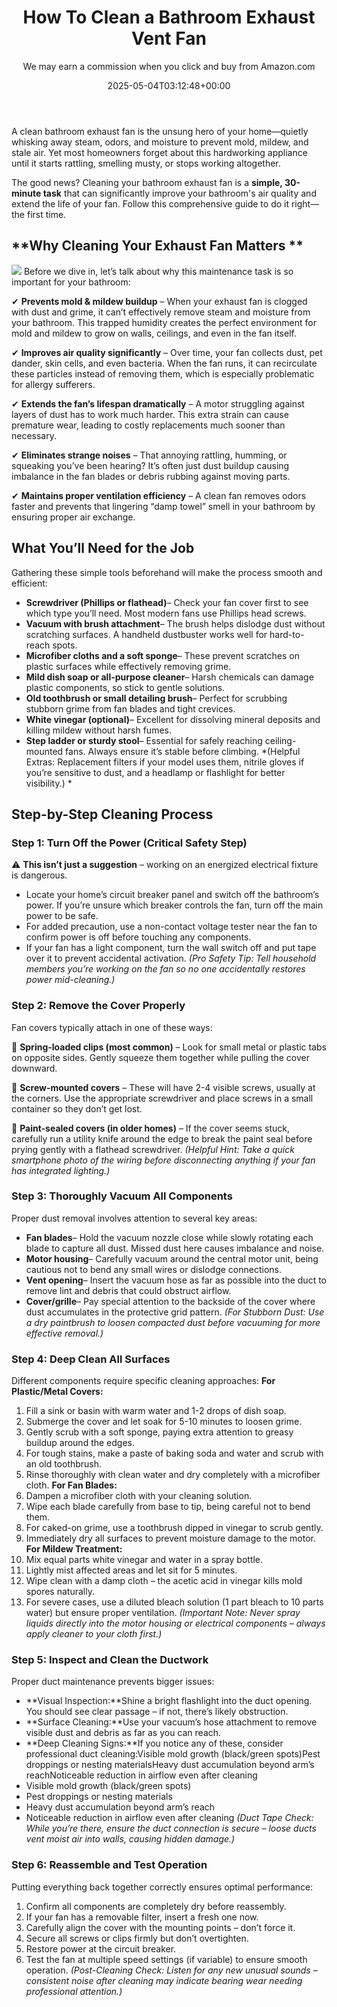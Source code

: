 ﻿---
author: We may earn a commission when you click and buy from Amazon.com
layout: post
title: How To Clean a Bathroom Exhaust Vent Fan
date: '2025-05-04T03:12:48+00:00'
categories:
- Bathroom Repairs
- Guide
tags: []
slug: /how-to-clean-a-bathroom-exhaust-vent-fan/
lastmod: 2025-05-07T12:21:27+03:00
---

A clean bathroom exhaust fan is the unsung hero of your home—quietly whisking away steam, odors, and moisture to prevent mold, mildew, and stale air. Yet most homeowners forget about this hardworking appliance until it starts rattling, smelling musty, or stops working altogether.

The good news? Cleaning your bathroom exhaust fan is a
**simple, 30-minute task**
that can significantly improve your bathroom's air quality and extend the life of your fan. Follow this comprehensive guide to do it right—the first time.
## **Why Cleaning Your Exhaust Fan Matters **
![](/assets/img/03/How-To-Clean-a-Bathroom-Exhaust-Vent-Fan-300x218.jpg)
Before we dive in, let’s talk about why this maintenance task is so important for your bathroom:

✔
**Prevents mold & mildew buildup**
– When your exhaust fan is clogged with dust and grime, it can’t effectively remove steam and moisture from your bathroom. This trapped humidity creates the perfect environment for mold and mildew to grow on walls, ceilings, and even in the fan itself.

✔
**Improves air quality significantly**
– Over time, your fan collects dust, pet dander, skin cells, and even bacteria. When the fan runs, it can recirculate these particles instead of removing them, which is especially problematic for allergy sufferers.

✔
**Extends the fan’s lifespan dramatically**
– A motor struggling against layers of dust has to work much harder. This extra strain can cause premature wear, leading to costly replacements much sooner than necessary.

✔
**Eliminates strange noises**
– That annoying rattling, humming, or squeaking you’ve been hearing? It’s often just dust buildup causing imbalance in the fan blades or debris rubbing against moving parts.

✔
**Maintains proper ventilation efficiency**
– A clean fan removes odors faster and prevents that lingering “damp towel” smell in your bathroom by ensuring proper air exchange.
## **What You’ll Need for the Job**
Gathering these simple tools beforehand will make the process smooth and efficient:
- **Screwdriver (Phillips or flathead)**– Check your fan cover first to see which type you’ll need. Most modern fans use Phillips head screws.
- **Vacuum with brush attachment**– The brush helps dislodge dust without scratching surfaces. A handheld dustbuster works well for hard-to-reach spots.
- **Microfiber cloths and a soft sponge**– These prevent scratches on plastic surfaces while effectively removing grime.
- **Mild dish soap or all-purpose cleaner**– Harsh chemicals can damage plastic components, so stick to gentle solutions.
- **Old toothbrush or small detailing brush**– Perfect for scrubbing stubborn grime from fan blades and tight crevices.
- **White vinegar (optional)**– Excellent for dissolving mineral deposits and killing mildew without harsh fumes.
- **Step ladder or sturdy stool**– Essential for safely reaching ceiling-mounted fans. Always ensure it’s stable before climbing.
*(Helpful Extras: Replacement filters if your model uses them, nitrile gloves if you’re sensitive to dust, and a headlamp or flashlight for better visibility.) *
## **Step-by-Step Cleaning Process**
### **Step 1: Turn Off the Power (Critical Safety Step)**
⚠
**This isn’t just a suggestion**
– working on an energized electrical fixture is dangerous.
- Locate your home’s circuit breaker panel and switch off the bathroom’s power. If you’re unsure which breaker controls the fan, turn off the main power to be safe.
- For added precaution, use a non-contact voltage tester near the fan to confirm power is off before touching any components.
- If your fan has a light component, turn the wall switch off and put tape over it to prevent accidental activation.
*(Pro Safety Tip: Tell household members you’re working on the fan so no one accidentally restores power mid-cleaning.)*
### **Step 2: Remove the Cover Properly**
Fan covers typically attach in one of these ways:

🔹
**Spring-loaded clips (most common)**
– Look for small metal or plastic tabs on opposite sides. Gently squeeze them together while pulling the cover downward.

🔹
**Screw-mounted covers**
– These will have 2-4 visible screws, usually at the corners. Use the appropriate screwdriver and place screws in a small container so they don’t get lost.

🔹
**Paint-sealed covers (in older homes)**
– If the cover seems stuck, carefully run a utility knife around the edge to break the paint seal before prying gently with a flathead screwdriver.
*(Helpful Hint: Take a quick smartphone photo of the wiring before disconnecting anything if your fan has integrated lighting.)*
### **Step 3: Thoroughly Vacuum All Components**
Proper dust removal involves attention to several key areas:
- **Fan blades**– Hold the vacuum nozzle close while slowly rotating each blade to capture all dust. Missed dust here causes imbalance and noise.
- **Motor housing**– Carefully vacuum around the central motor unit, being cautious not to bend any small wires or dislodge connections.
- **Vent opening**– Insert the vacuum hose as far as possible into the duct to remove lint and debris that could obstruct airflow.
- **Cover/grille**– Pay special attention to the backside of the cover where dust accumulates in the protective grid pattern.
*(For Stubborn Dust: Use a dry paintbrush to loosen compacted dust before vacuuming for more effective removal.)*
### **Step 4: Deep Clean All Surfaces**
Different components require specific cleaning approaches:
**For Plastic/Metal Covers:**
1. Fill a sink or basin with warm water and 1-2 drops of dish soap.
2. Submerge the cover and let soak for 5-10 minutes to loosen grime.
3. Gently scrub with a soft sponge, paying extra attention to greasy buildup around the edges.
4. For tough stains, make a paste of baking soda and water and scrub with an old toothbrush.
5. Rinse thoroughly with clean water and dry completely with a microfiber cloth.
**For Fan Blades:**
1. Dampen a microfiber cloth with your cleaning solution.
2. Wipe each blade carefully from base to tip, being careful not to bend them.
3. For caked-on grime, use a toothbrush dipped in vinegar to scrub gently.
4. Immediately dry all surfaces to prevent moisture damage to the motor.
**For Mildew Treatment:**
1. Mix equal parts white vinegar and water in a spray bottle.
2. Lightly mist affected areas and let sit for 5 minutes.
3. Wipe clean with a damp cloth – the acetic acid in vinegar kills mold spores naturally.
4. For severe cases, use a diluted bleach solution (1 part bleach to 10 parts water) but ensure proper ventilation.
*(Important Note: Never spray liquids directly into the motor housing or electrical components – always apply cleaner to your cloth first.)*
### **Step 5: Inspect and Clean the Ductwork**
Proper duct maintenance prevents bigger issues:
- **Visual Inspection:**Shine a bright flashlight into the duct opening. You should see clear passage – if not, there’s likely obstruction.
- **Surface Cleaning:**Use your vacuum’s hose attachment to remove visible dust and debris as far as you can reach.
- **Deep Cleaning Signs:**If you notice any of these, consider professional duct cleaning:Visible mold growth (black/green spots)Pest droppings or nesting materialsHeavy dust accumulation beyond arm’s reachNoticeable reduction in airflow even after cleaning
- Visible mold growth (black/green spots)
- Pest droppings or nesting materials
- Heavy dust accumulation beyond arm’s reach
- Noticeable reduction in airflow even after cleaning
*(Duct Tape Check: While you’re there, ensure the duct connection is secure – loose ducts vent moist air into walls, causing hidden damage.)*
### **Step 6: Reassemble and Test Operation**
Putting everything back together correctly ensures optimal performance:
1. Confirm all components are completely dry before reassembly.
2. If your fan has a removable filter, insert a fresh one now.
3. Carefully align the cover with the mounting points – don’t force it.
4. Secure all screws or clips firmly but don’t overtighten.
5. Restore power at the circuit breaker.
6. Test the fan at multiple speed settings (if variable) to ensure smooth operation.
*(Post-Cleaning Check: Listen for any new unusual sounds – consistent noise after cleaning may indicate bearing wear needing professional attention.)*